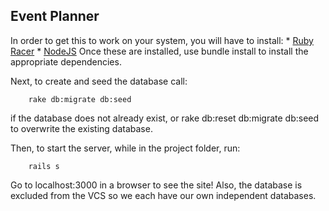 ## Event Planner

In order to get this to work on your system, you will have to install:
    * [Ruby Racer](https://github.com/hiranpeiris/therubyracer_for_windows)
    * [NodeJS](http://nodejs.org/)
Once these are installed, use bundle install to install the appropriate dependencies.

Next, to create and seed the database call:

        rake db:migrate db:seed
if the database does not already exist, or
        rake db:reset db:migrate db:seed
to overwrite the existing database.

Then, to start the server, while in the project folder, run:

        rails s

Go to localhost:3000 in a browser to see the site!  Also, the database is excluded from the VCS so we each have our own
independent databases.